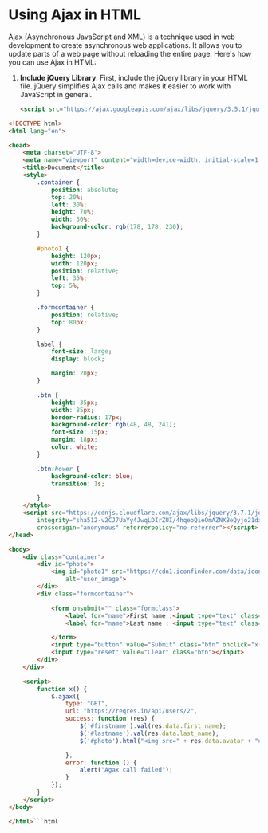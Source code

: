 # Using Ajax in HTML

Ajax (Asynchronous JavaScript and XML) is a technique used in web development to create asynchronous web applications. It allows you to update parts of a web page without reloading the entire page. Here's how you can use Ajax in HTML:

1. **Include jQuery Library**: First, include the jQuery library in your HTML file. jQuery simplifies Ajax calls and makes it easier to work with JavaScript in general.
   
   ```html
   <script src="https://ajax.googleapis.com/ajax/libs/jquery/3.5.1/jquery.min.js"></script>

```html
<!DOCTYPE html>
<html lang="en">

<head>
    <meta charset="UTF-8">
    <meta name="viewport" content="width=device-width, initial-scale=1.0">
    <title>Document</title>
    <style>
        .container {
            position: absolute;
            top: 20%;
            left: 30%;
            height: 70%;
            width: 30%;
            background-color: rgb(178, 178, 230);
        }

        #photo1 {
            height: 120px;
            width: 120px;
            position: relative;
            left: 35%;
            top: 5%;
        }

        .formcontainer {
            position: relative;
            top: 80px;
        }

        label {
            font-size: large;
            display: block;

            margin: 20px;
        }

        .btn {
            height: 35px;
            width: 85px;
            border-radius: 17px;
            background-color: rgb(48, 48, 241);
            font-size: 15px;
            margin: 18px;
            color: white;
        }

        .btn:hover {
            background-color: blue;
            transition: 1s;

        }
    </style>
    <script src="https://cdnjs.cloudflare.com/ajax/libs/jquery/3.7.1/jquery.min.js"
        integrity="sha512-v2CJ7UaYy4JwqLDIrZUI/4hqeoQieOmAZNXBeQyjo21dadnwR+8ZaIJVT8EE2iyI61OV8e6M8PP2/4hpQINQ/g=="
        crossorigin="anonymous" referrerpolicy="no-referrer"></script>
</head>

<body>
    <div class="container">
        <div id="photo">
            <img id="photo1" src="https://cdn1.iconfinder.com/data/icons/mix-color-3/502/Untitled-7-512.png"
                alt="user_image">
        </div>
        <div class="formcontainer">

            <form onsubmit="" class="formclass">
                <label for="name">First name :<input type="text" class="ip" id="firstname"> </label>
                <label for="name">Last name : <input type="text" class="ip" id="lastname"></label>

            </form>
            <input type="button" value="Submit" class="btn" onclick="x()"></input>
            <input type="reset" value="Clear" class="btn"></input>
        </div>
    </div>

    <script>
        function x() {
            $.ajax({
                type: "GET",
                url: "https://reqres.in/api/users/2",
                success: function (res) {
                    $('#firstname').val(res.data.first_name);
                    $('#lastname').val(res.data.last_name);
                    $('#photo').html("<img src=" + res.data.avatar + ">");

                },
                error: function () {
                    alert("Agax call failed");
                }
            });
        }
    </script>
</body>

</html>```html
